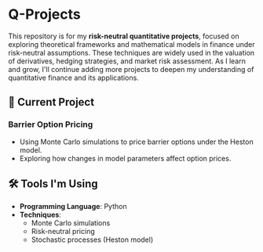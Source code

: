 # Q-Projects

This repository is for my **risk-neutral quantitative projects**, focused on exploring theoretical frameworks and mathematical models in finance under risk-neutral assumptions. These techniques are widely used in the valuation of derivatives, hedging strategies, and market risk assessment. As I learn and grow, I'll continue adding more projects to deepen my understanding of quantitative finance and its applications.

## 📘 Current Project

### Barrier Option Pricing
- Using Monte Carlo simulations to price barrier options under the Heston model.
- Exploring how changes in model parameters affect option prices.

## 🛠 Tools I'm Using
- **Programming Language**: Python
- **Techniques**:
  - Monte Carlo simulations
  - Risk-neutral pricing
  - Stochastic processes (Heston model)

